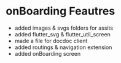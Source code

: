 # onBoarding Feautres

- added images & svgs folders for assits
- added flutter_svg & flutter_util_screen
- made a file for docdoc client
- added routings & navigation extension
- added onBoarding screen


